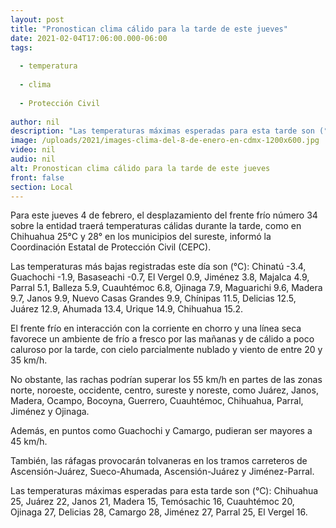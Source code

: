 ```yaml
---
layout: post
title: "Pronostican clima cálido para la tarde de este jueves"
date: 2021-02-04T17:06:00.000-06:00
tags:
  
  - temperatura
  
  - clima
  
  - Protección Civil
  
author: nil
description: "Las temperaturas máximas esperadas para esta tarde son (°C): Chihuahua 25, Juárez 22, Janos 21, Madera 15, Temósachic 16, Cuauhtémoc 20, Ojinaga 27, Delicias 28, Camargo 28, Jiménez 27, Parral 25, y El Vergel 16"
image: /uploads/2021/images-clima-del-8-de-enero-en-cdmx-1200x600.jpg
video: nil
audio: nil
alt: Pronostican clima cálido para la tarde de este jueves
front: false
section: Local
---
```


Para este jueves 4 de febrero, el desplazamiento del frente frío número 34 sobre la entidad traerá temperaturas cálidas durante la tarde, como en Chihuahua 25°C y 28° en los municipios del sureste, informó la Coordinación Estatal de Protección Civil (CEPC).

Las temperaturas más bajas registradas este día son (°C): Chinatú -3.4, Guachochi -1.9, Basaseachi -0.7, El Vergel 0.9, Jiménez 3.8, Majalca 4.9, Parral 5.1, Balleza 5.9, Cuauhtémoc 6.8, Ojinaga 7.9, Maguarichi 9.6, Madera 9.7, Janos 9.9, Nuevo Casas Grandes 9.9, Chínipas 11.5, Delicias 12.5, Juárez 12.9, Ahumada 13.4, Urique 14.9, Chihuahua 15.2.

El frente frío en interacción con la corriente en chorro y una línea seca favorece un ambiente de frío a fresco por las mañanas y de cálido a poco caluroso por la tarde, con cielo parcialmente nublado y viento de entre 20 y 35 km/h.

No obstante, las rachas podrían superar los 55 km/h en partes de las zonas norte, noroeste, occidente, centro, sureste y noreste, como Juárez, Janos, Madera, Ocampo, Bocoyna, Guerrero, Cuauhtémoc, Chihuahua, Parral, Jiménez y Ojinaga.

Además, en puntos como Guachochi y Camargo, pudieran ser mayores a 45 km/h.

También, las ráfagas provocarán tolvaneras en los tramos carreteros de Ascensión-Juárez, Sueco-Ahumada, Ascensión-Juárez y Jiménez-Parral.

Las temperaturas máximas esperadas para esta tarde son (°C): Chihuahua 25, Juárez 22, Janos 21, Madera 15, Temósachic 16, Cuauhtémoc 20, Ojinaga 27, Delicias 28, Camargo 28, Jiménez 27, Parral 25, El Vergel 16.
